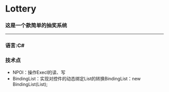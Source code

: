# Lottery
### 这是一个款简单的抽奖系统
---
### 语言:C# 
### 技术点
* NPOI：操作Execl的读、写
* BindingList：实现对控件的动态绑定List的转换BindingList：new BindingList<T>(List);
